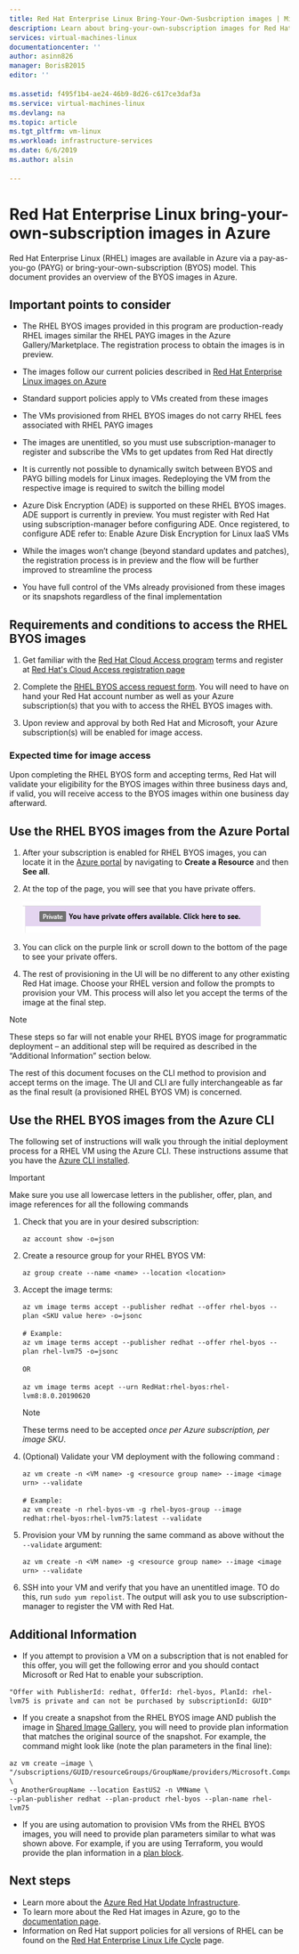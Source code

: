 ```yaml
---
title: Red Hat Enterprise Linux Bring-Your-Own-Susbcription images | Microsoft Docs
description: Learn about bring-your-own-subscription images for Red Hat Enterprise Linux on Azure
services: virtual-machines-linux
documentationcenter: ''
author: asinn826
manager: BorisB2015
editor: ''

ms.assetid: f495f1b4-ae24-46b9-8d26-c617ce3daf3a
ms.service: virtual-machines-linux
ms.devlang: na
ms.topic: article
ms.tgt_pltfrm: vm-linux
ms.workload: infrastructure-services
ms.date: 6/6/2019
ms.author: alsin

---
```


# Red Hat Enterprise Linux bring-your-own-subscription images in Azure
Red Hat Enterprise Linux (RHEL) images are available in Azure via a pay-as-you-go (PAYG) or bring-your-own-subscription (BYOS) model. This document provides an overview of the BYOS images in Azure.

## Important points to consider

- The RHEL BYOS images provided in this program are production-ready RHEL images similar the RHEL PAYG images in the Azure Gallery/Marketplace. The registration process to obtain the images is in preview.

- The images follow our current policies described in [Red Hat Enterprise Linux images on Azure](./redhat-images.md)

- Standard support policies apply to VMs created from these images

- The VMs provisioned from RHEL BYOS images do not carry RHEL fees associated with RHEL PAYG images

- The images are unentitled, so you must use subscription-manager to register and subscribe the VMs to get updates from Red Hat directly

- It is currently not possible to dynamically switch between BYOS and PAYG billing models for Linux images. Redeploying the VM from the respective image is required to switch the billing model

- Azure Disk Encryption (ADE) is supported on these RHEL BYOS images. ADE support is currently in preview. You must register with Red Hat using subscription-manager before configuring ADE. Once registered, to configure ADE refer to: Enable Azure Disk Encryption for Linux IaaS VMs

- While the images won’t change (beyond standard updates and patches), the registration process is in preview and the flow will be further improved to streamline the process

- You have full control of the VMs already provisioned from these images or its snapshots regardless of the final implementation

## Requirements and conditions to access the RHEL BYOS images

1. Get familiar with the [Red Hat Cloud Access program](https://www.redhat.com/en/technologies/cloud-computing/cloud-access) terms and register at [Red Hat's Cloud Access registration page](https://access.redhat.com/cloude/manager/image_imports/new)

1. Complete the [RHEL BYOS access request form](https://aka.ms/rhel-byos). You will need to have on hand your Red Hat account number as well as your Azure subscription(s) that you with to access the RHEL BYOS images with.

1. Upon review and approval by both Red Hat and Microsoft, your Azure subscription(s) will be enabled for image access.

### Expected time for image access

Upon completing the RHEL BYOS form and accepting terms, Red Hat will validate your eligibility for the BYOS images within three business days and, if valid, you will receive access to the BYOS images within one business day afterward.

## Use the RHEL BYOS images from the Azure Portal

1. After your subscription is enabled for RHEL BYOS images, you can locate it in the [Azure portal](https://portal.azure.com) by navigating to **Create a Resource** and then **See all**.

1. At the top of the page, you will see that you have private offers.

    ![Marketplace private offers](./media/rhel-byos-privateoffers.png)

1. You can click on the purple link or scroll down to the bottom of the page to see your private offers.

1. The rest of provisioning in the UI will be no different to any other existing Red Hat image. Choose your RHEL version and follow the prompts to provision your VM. This process will also let you accept the terms of the image at the final step.

>[!NOTE]
>These steps so far will not enable your RHEL BYOS image for programmatic deployment – an additional step will be required as described in the “Additional Information” section below.

The rest of this document focuses on the CLI method to provision and accept terms on the image. The UI and CLI are fully interchangeable as far as the final result (a provisioned RHEL BYOS VM) is concerned.

## Use the RHEL BYOS images from the Azure CLI
The following set of instructions will walk you through the initial deployment process for a RHEL VM using the Azure CLI. These instructions assume that you have the [Azure CLI installed](https://docs.microsoft.com/cli/azure/install-azure-cli).

>[!IMPORTANT]
>Make sure you use all lowercase letters in the publisher, offer, plan, and image references for all the following commands

1. Check that you are in your desired subscription:
    ```azurecli
    az account show -o=json
    ```

1. Create a resource group for your RHEL BYOS VM:
    ```azurecli
    az group create --name <name> --location <location>
    ```

1. Accept the image terms:
    ```azurecli
    az vm image terms accept --publisher redhat --offer rhel-byos --plan <SKU value here> -o=jsonc

    # Example:
    az vm image terms accept --publisher redhat --offer rhel-byos --plan rhel-lvm75 -o=jsonc

    OR

    az vm image terms acept --urn RedHat:rhel-byos:rhel-lvm8:8.0.20190620
    ```
    >[!NOTE]
    >These terms need to be accepted *once per Azure subscription, per image SKU*.

1. (Optional) Validate your VM deployment with the following command :
    ```azurecli
    az vm create -n <VM name> -g <resource group name> --image <image urn> --validate

    # Example:
    az vm create -n rhel-byos-vm -g rhel-byos-group --image redhat:rhel-byos:rhel-lvm75:latest --validate
    ```

1. Provision your VM by running the same command as above without the `--validate` argument:
    ```azurecli
    az vm create -n <VM name> -g <resource group name> --image <image urn> --validate
    ```

1. SSH into your VM and verify that you have an unentitled image. TO do this, run `sudo yum repolist`. The output will ask you to use subscription-manager to register the VM with Red Hat.

## Additional Information
- If you attempt to provision a VM on a subscription that is not enabled for this offer, you will get the following error and you should contact Microsoft or Red Hat to enable your subscription.
```
"Offer with PublisherId: redhat, OfferId: rhel-byos, PlanId: rhel-lvm75 is private and can not be purchased by subscriptionId: GUID"
```

- If you create a snapshot from the RHEL BYOS image AND publish the image in [Shared Image Gallery](https://docs.microsoft.com/azure/virtual-machines/linux/shared-image-galleries), you will need to provide plan information that matches the original source of the snapshot. For example, the command might look like (note the plan parameters in the final line):
```azurecli
az vm create –image \
"/subscriptions/GUID/resourceGroups/GroupName/providers/Microsoft.Compute/galleries/GalleryName/images/ImageName/versions/1.0.0" \
-g AnotherGroupName --location EastUS2 -n VMName \
--plan-publisher redhat --plan-product rhel-byos --plan-name rhel-lvm75
```

- If you are using automation to provision VMs from the RHEL BYOS images, you will need to provide plan parameters similar to what was shown above. For example, if you are using Terraform, you would provide the plan information in a [plan block](https://www.terraform.io/docs/providers/azurerm/r/virtual_machine.html#plan).

## Next steps
* Learn more about the [Azure Red Hat Update Infrastructure](./redhat-rhui.md).
* To learn more about the Red Hat images in Azure, go to the [documentation page](./redhat-images.md).
* Information on Red Hat support policies for all versions of RHEL can be found on the [Red Hat Enterprise Linux Life Cycle](https://access.redhat.com/support/policy/updates/errata) page.